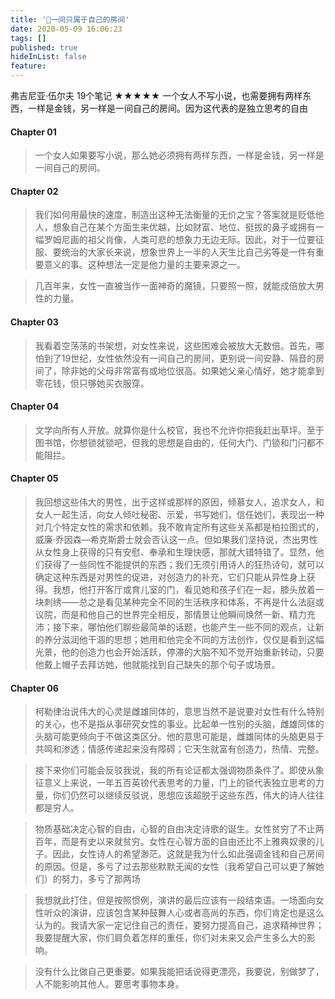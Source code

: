 ```yaml
---
title: '📖一间只属于自己的房间'
date: 2020-05-09 16:06:23
tags: []
published: true
hideInList: false
feature: 
---
```

弗吉尼亚·伍尔夫
19个笔记
★★★★★
一个女人不写小说，也需要拥有两样东西，一样是金钱，另一样是一间自己的房间。因为这代表的是独立思考的自由
#### Chapter 01
 
> 一个女人如果要写小说，那么她必须拥有两样东西，一样是金钱，另一样是一间自己的房间。
 
#### Chapter 02
 
> 我们如何用最快的速度，制造出这种无法衡量的无价之宝？答案就是贬低他人，想象自己在某个方面生来优越，比如财富、地位、挺拔的鼻子或拥有一幅罗姆尼画的祖父肖像，人类可悲的想象力无边无际。因此，对于一位要征服、要统治的大家长来说，想象世界上一半的人天生比自己劣等是一件有重要意义的事。这种想法一定是他力量的主要来源之一。
 
> 几百年来，女性一直被当作一面神奇的魔镜，只要照一照，就能成倍放大男性的力量。
 
#### Chapter 03
 
> 我看着空荡荡的书架想，对女性来说，这些困难会被放大无数倍。首先，哪怕到了19世纪，女性依然没有一间自己的房间，更别说一间安静、隔音的房间了，除非她的父母非常富有或地位很高。如果她父亲心情好，她才能拿到零花钱，但只够她买衣服穿。
 
#### Chapter 04
 
> 文学向所有人开放。就算你是什么校官，我也不允许你把我赶出草坪。至于图书馆，你想锁就锁吧，但我的思想是自由的，任何大门、门锁和门闩都不能阻拦。
 
#### Chapter 05
 
> 我回想这些伟大的男性，出于这样或那样的原因，倾慕女人，追求女人，和女人一起生活，向女人倾吐秘密、示爱，书写她们，信任她们，表现出一种对几个特定女性的需求和依赖。我不敢肯定所有这些关系都是柏拉图式的，威廉·乔因森—希克斯爵士就会否认这一点。但如果我们坚持说，杰出男性从女性身上获得的只有安慰、奉承和生理快感，那就大错特错了。显然，他们获得了一些同性不能提供的东西；我们无须引用诗人的狂热诗句，就可以确定这种东西是对男性的促进，对创造力的补充，它们只能从异性身上获得。我想，他打开客厅或育儿室的门，看见她和孩子们在一起，膝头放着一块刺绣——总之是看见某种完全不同的生活秩序和体系，不再是什么法庭或议院，而是和他自己的世界完全相反，那情景让他瞬间焕然一新、精力充沛；接下来，哪怕他们聊些最简单的话题，也能产生一些不同的观点，让新的养分滋润他干涸的思想；她用和他完全不同的方法创作，仅仅是看到这幅光景，他的创造力也会开始活跃，停滞的大脑不知不觉开始重新转动，只要他戴上帽子去拜访她，他就能找到自己缺失的那个句子或场景。
 
#### Chapter 06
 
> 柯勒律治说伟大的心灵是雌雄同体的，意思当然不是说要对女性有什么特别的关心，也不是指从事研究女性的事业。比起单一性别的头脑，雌雄同体的头脑可能更倾向于不做这类区分。他的意思可能是，雌雄同体的头脑更易于共鸣和渗透；情感传递起来没有障碍；它天生就富有创造力，热情、完整。
 
 
> 接下来你们可能会反驳我说，我的所有论证都太强调物质条件了。即使从象征意义上来说，一年五百英镑代表思考的力量，门上的锁代表独立思考的力量，你们仍然可以继续反驳说，思想应该超脱于这些东西，伟大的诗人往往都是穷人。
 
 
> 物质基础决定心智的自由，心智的自由决定诗歌的诞生。女性贫穷了不止两百年，而是有史以来就贫穷。女性在心智方面的自由还比不上雅典奴隶的儿子。因此，女性诗人的希望渺茫。这就是我为什么如此强调金钱和自己房间的原因。但是，多亏了过去那些默默无闻的女性（我希望自己可以更了解她们）的努力，多亏了那两场
 
 
> 我想就此打住，但是按照惯例，演讲的最后应该有一段结束语。一场面向女性听众的演讲，应该包含某种鼓舞人心或者高尚的东西，你们肯定也是这么认为的。我请大家一定记住自己的责任，要努力提高自己，追求精神世界；我要提醒大家，你们肩负着怎样的重任，你们对未来又会产生多么大的影响。
 
 
> 没有什么比做自己更重要。如果我能把话说得更漂亮，我要说，别做梦了，人不能影响其他人。要思考事物本身。
 

 

 

